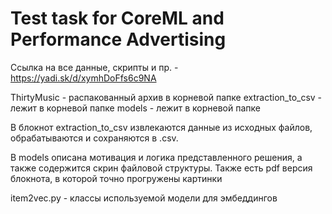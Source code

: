 # Test task for CoreML and Performance Advertising 

Ссылка на все данные, скрипты и пр. - https://yadi.sk/d/xymhDoFfs6c9NA

ThirtyMusic - распакованный архив в корневой папке
extraction_to_csv - лежит в корневой папке 
models - лежит в корневой папке 

В блокнот extraction_to_csv извлекаются данные из исходных файлов, обрабатываются и сохраняются в .csv.

В models описана мотивация и логика представленного решения, а также содержится скрин файловой структуры.
Также есть pdf версия блокнота, в которой точно прогружены картинки

item2vec.py - классы используемой модели для эмбеддингов
